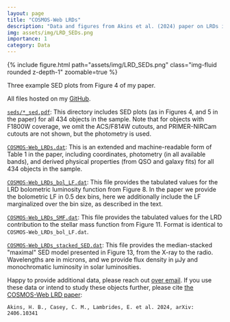 ```yaml
---
layout: page
title: "COSMOS-Web LRDs"
description: "Data and figures from Akins et al. (2024) paper on LRDs in COSMOS-Web."
img: assets/img/LRD_SEDs.png
importance: 1
category: Data
---
```


{% include figure.html path="assets/img/LRD_SEDs.png" class="img-fluid rounded z-depth-1" zoomable=true %}
<div class="caption">
    Three example SED plots from Figure 4 of my paper.
</div>



All files hosted on my <a href="https://github.com/hollisakins/akins24_cw" target="_blank">GitHub</a>. 

<a href="https://github.com/hollisakins/akins24_cw/tree/main/seds" target="_blank">`seds/*_sed.pdf`</a>: This directory includes SED plots (as in Figures 4, and 5 in the paper) for all 434 objects in the sample. Note that for objects with F1800W coverage, we omit the ACS/F814W cutouts, and PRIMER-NIRCam cutouts are not shown, but the photometry is used. 

<a href="https://github.com/hollisakins/akins24_cw/blob/main/COSMOS-Web_LRDs.dat" target="_blank">`COSMOS-Web_LRDs.dat`</a>: This is an extended and machine-readable form of Table 1 in the paper, including coordinates, photometry (in all available bands), and derived physical properties (from QSO and galaxy fits) for all 434 objects in the sample. 

<a href="https://github.com/hollisakins/akins24_cw/blob/main/COSMOS-Web_LRDs_bol_LF.dat" target="_blank">`COSMOS-Web_LRDs_bol_LF.dat`</a>: This file provides the tabulated values for the LRD bolometric luminosity function from Figure 8. In the paper we provide the bolometric LF in 0.5 dex bins, here we additionally include the LF marginalized over the bin size, as described in the text. 

<a href="https://github.com/hollisakins/akins24_cw/blob/main/COSMOS-Web_LRDs_SMF.dat" target="_blank">`COSMOS-Web_LRDs_SMF.dat`</a>: This file provides the tabulated values for the LRD contribution to the stellar mass function from Figure 11. Format is identical to `COSMOS-Web_LRDs_bol_LF.dat`.  

<a href="https://github.com/hollisakins/akins24_cw/blob/main/COSMOS-Web_LRDs_stacked_SED.dat" target="_blank">`COSMOS-Web_LRDs_stacked_SED.dat`</a>: This file provides the median-stacked "maximal" SED model presented in Figure 13, from the X-ray to the radio. Wavelengths are in microns, and we provide flux density in µJy and monochromatic luminosity in solar luminosities. 

Happy to provide additional data, please reach out [over email](mailto:hollis.akins@gmail.com). 
If you use these data or intend to study these objects further, please cite [the COSMOS-Web LRD paper](https://ui.adsabs.harvard.edu/abs/2024arXiv240610341A/abstract):
```
Akins, H. B., Casey, C. M., Lambrides, E. et al. 2024, arXiv: 2406.10341
```

